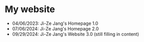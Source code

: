 # My website
- 04/06/2023: Ji-Ze Jang's Homepage 1.0
- 07/06/2024: Ji-Ze Jang's Homepage 2.0
- 09/29/2024: Ji-Ze Jang's Website 3.0 (still filling in content)
